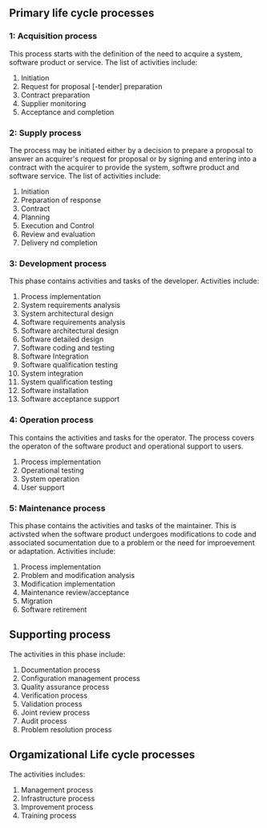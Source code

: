 ## Primary life cycle processes

### 1: Acquisition process
This process starts with the definition of the need to acquire a system, software product or service. The list of activities include:

1. Initiation
2. Request for proposal [-tender] preparation
3. Contract preparation
4. Supplier monitoring
5. Acceptance and completion

### 2: Supply process
The process may be initiated either by a decision to prepare a proposal to answer an acquirer's request for proposal or by signing and entering into a contract with the acquirer to provide the system, softwre product and software service. The list of activities include:

1. Initiation
2. Preparation of response
3. Contract
4. Planning
5. Execution and Control
6. Review and evaluation
7. Delivery nd completion

### 3: Development process
This phase contains activities and tasks of the developer. Activities include:

1. Process implementation
2. System requirements analysis
3. System architectural design
4. Software requirements analysis
5. Software architectural design
6. Software detailed design
7. Software coding and testing
8. Software Integration
9. Software qualification testing
10. System integration
11. System qualification testing
12. Software installation
13. Software acceptance support

### 4: Operation process
This contains the activities and tasks for the operator. The process covers the operaton of the software product and operational support to users.

1. Process implementation
2. Operational testing
3. System operation
4. User support

### 5: Maintenance process
This phase contains the activities and tasks of the maintainer. This is activsted when the software product undergoes modifications to code and associated socumentation due to a problem or the need for improevement or adaptation. Activities include:

1. Process implementation
2. Problem and modification analysis
3. Modification implementation
4. Maintenance review/acceptance
5. Migration
6. Software retirement 

## Supporting process
The activities in this phase include:

1. Documentation process
2. Configuration management process
3. Quality assurance process
4. Verification process
5. Validation process
6. Joint review process
7. Audit process
8. Problem resolution process

## Orgamizational Life cycle processes
The activities includes:

1. Management process
2. Infrastructure process
3. Improvement process
4. Training process

